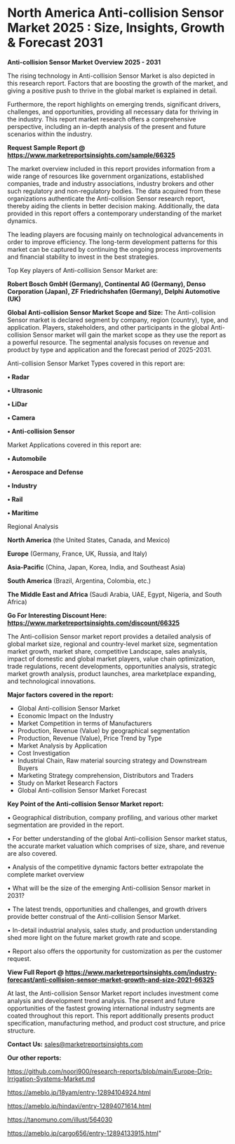 # North America Anti-collision Sensor Market 2025 : Size, Insights, Growth & Forecast 2031

<Strong> Anti-collision Sensor Market Overview 2025 - 2031</strong>

The rising technology in Anti-collision Sensor Market is also depicted in this research report. Factors that are boosting the growth of the market, and giving a positive push to thrive in the global market is explained in detail.

Furthermore, the report highlights on emerging trends, significant drivers, challenges, and opportunities, providing all necessary data for thriving in the industry. This report market research offers a comprehensive perspective, including an in-depth analysis of the present and future scenarios within the industry.

<strong>Request Sample Report @ <a href=https://www.marketreportsinsights.com/sample/66325>https://www.marketreportsinsights.com/sample/66325</a></strong>

The market overview included in this report provides information from a wide range of resources like government organizations, established companies, trade and industry associations, industry brokers and other such regulatory and non-regulatory bodies. The data acquired from these organizations authenticate the Anti-collision Sensor research report, thereby aiding the clients in better decision making. Additionally, the data provided in this report offers a contemporary understanding of the market dynamics.

The leading players are focusing mainly on technological advancements in order to improve efficiency. The long-term development patterns for this market can be captured by continuing the ongoing process improvements and financial stability to invest in the best strategies.

Top Key players of Anti-collision Sensor Market are:

<strong>Robert Bosch GmbH (Germany), Continental AG (Germany), Denso Corporation (Japan), ZF Friedrichshafen (Germany), Delphi Automotive (UK)</strong>

<strong><b>Global Anti-collision Sensor Market Scope and Size:</b></strong>
The Anti-collision Sensor market is declared segment by company, region (country), type, and application. Players, stakeholders, and other participants in the global Anti-collision Sensor market will gain the market scope as they use the report as a powerful resource. The segmental analysis focuses on revenue and product by type and application and the forecast period of 2025-2031.

Anti-collision Sensor Market Types covered in this report are:

<strong>• Radar

• Ultrasonic

• LiDar

• Camera

• Anti-collision Sensor</strong>

Market Applications covered in this report are:

<strong>• Automobile

• Aerospace and Defense

• Industry

• Rail

• Maritime</strong> 

Regional Analysis

<strong>North America</strong> (the United States, Canada, and Mexico)

<strong>Europe</strong> (Germany, France, UK, Russia, and Italy)

<strong>Asia-Pacific</strong> (China, Japan, Korea, India, and Southeast Asia)

<strong>South America</strong> (Brazil, Argentina, Colombia, etc.)

<strong>The Middle East and Africa</strong> (Saudi Arabia, UAE, Egypt, Nigeria, and South Africa)

<strong>Go For Interesting Discount Here: <a href=https://www.marketreportsinsights.com/discount/66325>https://www.marketreportsinsights.com/discount/66325</a></strong>

The Anti-collision Sensor market report provides a detailed analysis of global market size, regional and country-level market size, segmentation market growth, market share, competitive Landscape, sales analysis, impact of domestic and global market players, value chain optimization, trade regulations, recent developments, opportunities analysis, strategic market growth analysis, product launches, area marketplace expanding, and technological innovations.

<strong><b>Major factors covered in the report:</b></strong>
<ul>
  <li>Global Anti-collision Sensor Market </li>
  <li>Economic Impact on the Industry</li>
  <li>Market Competition in terms of Manufacturers</li>
  <li>Production, Revenue (Value) by geographical segmentation</li>
  <li>Production, Revenue (Value), Price Trend by Type</li>
  <li>Market Analysis by Application</li>
  <li>Cost Investigation</li>
  <li>Industrial Chain, Raw material sourcing strategy and Downstream Buyers</li>
  <li>Marketing Strategy comprehension, Distributors and Traders</li>
  <li>Study on Market Research Factors</li>
  <li>Global Anti-collision Sensor Market Forecast</li>
</ul>

<strong><b>Key Point of the Anti-collision Sensor Market report:</b></strong>

• Geographical distribution, company profiling, and various other market segmentation are provided in the report.

• For better understanding of the global Anti-collision Sensor market status, the accurate market valuation which comprises of size, share, and revenue are also covered.

• Analysis of the competitive dynamic factors better extrapolate the complete market overview

• What will be the size of the emerging Anti-collision Sensor market in 2031?

• The latest trends, opportunities and challenges, and growth drivers provide better construal of the Anti-collision Sensor Market.

• In-detail industrial analysis, sales study, and production understanding shed more light on the future market growth rate and scope.

• Report also offers the opportunity for customization as per the customer request.

<strong><b>View Full Report @ <a href=https://www.marketreportsinsights.com/industry-forecast/anti-collision-sensor-market-growth-and-size-2021-66325>https://www.marketreportsinsights.com/industry-forecast/anti-collision-sensor-market-growth-and-size-2021-66325</a></b></strong>


At last, the Anti-collision Sensor Market report includes investment come analysis and development trend analysis. The present and future opportunities of the fastest growing international industry segments are coated throughout this report. This report additionally presents product specification, manufacturing method, and product cost structure, and price structure.

<strong>Contact Us:</strong>
sales@marketreportsinsights.com

<strong>Our other reports:</strong>

<a href=https://github.com/noori900/research-reports/blob/main/Europe-Drip-Irrigation-Systems-Market.md>https://github.com/noori900/research-reports/blob/main/Europe-Drip-Irrigation-Systems-Market.md</a>

<a href=https://ameblo.jp/18yam/entry-12894104924.html>https://ameblo.jp/18yam/entry-12894104924.html</a>

<a href=https://ameblo.jp/hindavi/entry-12894071614.html>https://ameblo.jp/hindavi/entry-12894071614.html</a>

<a href=https://tanomuno.com/illust/564030>https://tanomuno.com/illust/564030</a>

<a href=https://ameblo.jp/cargo656/entry-12894133915.html>https://ameblo.jp/cargo656/entry-12894133915.html</a>"
